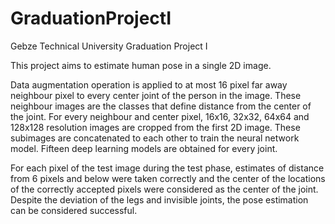# GraduationProjectI
Gebze Technical University Graduation Project I 


This project aims to estimate human pose in a single 2D image.


Data augmentation operation is applied to at most 16 pixel far away neighbour pixel
to every center joint of the person in the image. These neighbour images are the
classes that define distance from the center of the joint. For every neighbour and
center pixel, 16x16, 32x32, 64x64 and 128x128 resolution images are cropped from
the first 2D image. These subimages are concatenated to each other to train the
neural network model. Fifteen deep learning models are obtained for every joint.


For each pixel of the test image during the test phase, estimates of distance from 6
pixels and below were taken correctly and the center of the locations of the correctly
accepted pixels were considered as the center of the joint. Despite the deviation of
the legs and invisible joints, the pose estimation can be considered successful.

